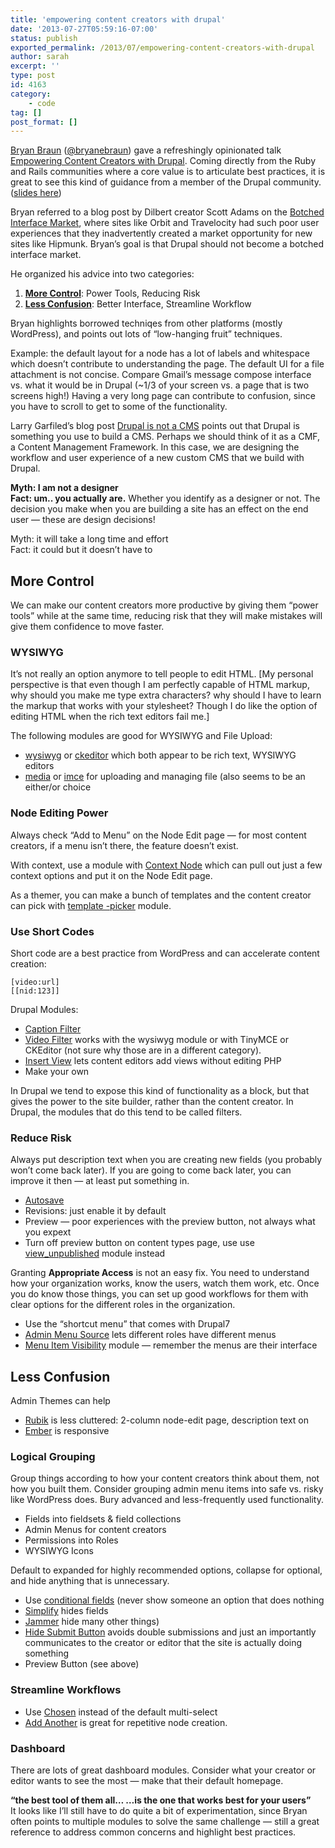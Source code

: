 ```yaml
---
title: 'empowering content creators with drupal'
date: '2013-07-27T05:59:16-07:00'
status: publish
exported_permalink: /2013/07/empowering-content-creators-with-drupal
author: sarah
excerpt: ''
type: post
id: 4163
category:
    - code
tag: []
post_format: []
---
```

[Bryan Braun](http://bryanbraun.com) ([@bryanebraun](https://twitter.com/bryanebraun)) gave a refreshingly opinionated talk [Empowering Content Creators with Drupal](http://capitalcamp.org/content/empowering-content-creators-drupal). Coming directly from the Ruby and Rails communities where a core value is to articulate best practices, it is great to see this kind of guidance from a member of the Drupal community. ([slides here](http://bryanbraun.com/slides))

Bryan referred to a blog post by Dilbert creator Scott Adams on the [Botched Interface Market](http://dilbert.com/blog/entry/botched_interface_market/), where sites like Orbit and Travelocity had such poor user experiences that they inadvertently created a market opportunity for new sites like Hipmunk. Bryan’s goal is that Drupal should not become a botched interface market.

He organized his advice into two categories:

1. **[More Control](#control)**: Power Tools, Reducing Risk
2. **[Less Confusion](#clarity)**: Better Interface, Streamline Workflow

Bryan highlights borrowed techniqes from other platforms (mostly WordPress), and points out lots of “low-hanging fruit” techniques.

Example: the default layout for a node has a lot of labels and whitespace which doesn’t contribute to understanding the page. The default UI for a file attachment is not concise. Compare Gmail’s message compose interface vs. what it would be in Drupal (~1/3 of your screen vs. a page that is two screens high!) Having a very long page can contribute to confusion, since you have to scroll to get to some of the functionality.

Larry Garfiled’s blog post [Drupal is not a CMS](http://www.palantir.net/blog/drupal-not-cms) points out that Drupal is something you use to build a CMS. Perhaps we should think of it as a CMF, a Content Management Framework. In this case, we are designing the workflow and user experience of a new custom CMS that we build with Drupal.

**Myth: I am not a designer**  
 **Fact: um.. you actually are.** Whether you identify as a designer or not. The decision you make when you are building a site has an effect on the end user — these are design decisions!

Myth: it will take a long time and effort  
Fact: it could but it doesn’t have to  
<a name="control"></a>

More Control
------------

We can make our content creators more productive by giving them “power tools” while at the same time, reducing risk that they will make mistakes will give them confidence to move faster.

### WYSIWYG

It’s not really an option anymore to tell people to edit HTML. \[My personal perspective is that even though I am perfectly capable of HTML markup, why should you make me type extra characters? why should I have to learn the markup that works with your stylesheet? Though I do like the option of editing HTML when the rich text editors fail me.\]

The following modules are good for WYSIWYG and File Upload:

- [wysiwyg](https://drupal.org/project/wysiwyg) or [ckeditor](https://drupal.org/project/ckeditor) which both appear to be rich text, WYSIWYG editors
- [media](https://drupal.org/project/media) or [imce](https://drupal.org/project/wysiwyg) for uploading and managing file (also seems to be an either/or choice

### Node Editing Power

Always check “Add to Menu” on the Node Edit page — for most content creators, if a menu isn’t there, the feature doesn’t exist.

With context, use a module with [Context Node](https://drupal.org/project/context_node) which can pull out just a few context options and put it on the Node Edit page.

As a themer, you can make a bunch of templates and the content creator can pick with [template -picker](https://drupal.org/project/template-picker) module.

### Use Short Codes

Short code are a best practice from WordPress and can accelerate content creation:

```
[video:url]
[[nid:123]]
```

Drupal Modules:

- [Caption Filter](https://drupal.org/project/caption_filter)
- [Video Filter](https://drupal.org/project/video_filter) works with the wysiwyg module or with TinyMCE or CKEditor (not sure why those are in a different category).
- [Insert View](https://drupal.org/project/insert_view) lets content editors add views without editing PHP
- Make your own

In Drupal we tend to expose this kind of functionality as a block, but that gives the power to the site builder, rather than the content creator. In Drupal, the modules that do this tend to be called filters.

### Reduce Risk

Always put description text when you are creating new fields (you probably won’t come back later). If you are going to come back later, you can improve it then — at least put something in.

- [Autosave](drupal.org/project/autosave)
- Revisions: just enable it by default
- Preview — poor experiences with the preview button, not always what you expext
- Turn off preview button on content types page, use use [view\_unpublished](https://drupal.org/project/view_unpublished) module instead

Granting **Appropriate Access** is not an easy fix. You need to understand how your organization works, know the users, watch them work, etc. Once you do know those things, you can set up good workflows for them with clear options for the different roles in the organization.

- Use the “shortcut menu” that comes with Drupal7
- [Admin Menu Source](https://drupal.org/project/admin_menu_source) lets different roles have different menus
- [Menu Item Visibility](https://drupal.org/project/menu_item_visibility) module — remember the menus are their interface

<a name="clarity"></a>

Less Confusion
--------------

Admin Themes can help

- [Rubik](https://drupal.org/project/rubik) is less cluttered: 2-column node-edit page, description text on
- [Ember](https://drupal.org/project/ember) is responsive

### Logical Grouping

Group things according to how your content creators think about them, not how you built them. Consider grouping admin menu items into safe vs. risky like WordPress does. Bury advanced and less-frequently used functionality.

- Fields into fieldsets &amp; field collections
- Admin Menus for content creators
- Permissions into Roles
- WYSIWYG Icons

Default to expanded for highly recommended options, collapse for optional, and hide anything that is unnecessary.

- Use [conditional fields](https://drupal.org/project/Conditional_Fields) (never show someone an option that does nothing
- [Simplify](https://drupal.org/project/simplify) hides fields
- [Jammer](https://drupal.org/project/jammer) hide many other things)
- [Hide Submit Button](https://drupal.org/project/hide_submit) avoids double submissions and just an importantly communicates to the creator or editor that the site is actually doing something
- Preview Button (see above)

### Streamline Workflows

- Use [Chosen](https://drupal.org/project/chosen) instead of the default multi-select
- [Add Another](https://drupal.org/project/addanother) is great for repetitive node creation.

### Dashboard

There are lots of great dashboard modules. Consider what your creator or editor wants to see the most — make that their default homepage.

**“the best tool of them all… …is the one that works best for your users”**   
It looks like I’ll still have to do quite a bit of experimentation, since Bryan often points to multiple modules to solve the same challenge — still a great reference to address common concerns and highlight best practices.